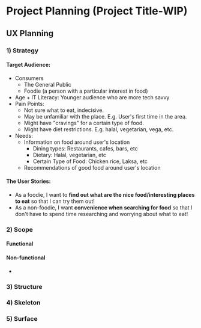 # Project Planning (Project Title-WIP)





## UX Planning
### 1) Strategy

#### Target Audience:
- Consumers
    - The General Public
    - Foodie (a person with a particular interest in food)
- Age + IT Literacy: Younger audience who are more tech savvy
- Pain Points:
    - Not sure what to eat, indecisive.
    - May be unfamiliar with the place. E.g. User's first time in the area.
    - Might have "cravings" for a certain type of food.
    - Might have diet restrictions. E.g. halal, vegetarian, vega, etc.
- Needs: 
    - Information on food around user's location
        - Dining types: Restaurants, cafes, bars, etc
        - Dietary: Halal, vegetarian, etc
        - Certain Type of Food: Chicken rice, Laksa, etc
    - Recommendations of good food around user's location

#### The User Stories:
<!-- format: as a (what), I want (goal) so that (benefit) -->
- As a foodie, I want to **find out what are the nice food/interesting places to eat** so that I can try them out!
- As a non-foodie, I want **convenience when searching for food** so that I don't have to spend time researching and worrying about what to eat!

### 2) Scope

#### Functional
<!-- - Search Function
    - For 
- Distance Input
- Category
- Drop Ping
- Recommended food -->

#### Non-functional
- 


### 3) Structure




### 4) Skeleton




### 5) Surface
